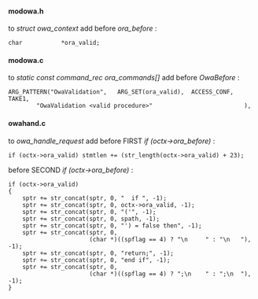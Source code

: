 #### modowa.h
to *struct owa_context* add 
    before *ora_before* :
    
    char           *ora_valid;


#### modowa.c
to *static const command_rec ora_commands[]* add
    before *OwaBefore* :

	ARG_PATTERN("OwaValidation",   ARG_SET(ora_valid),  ACCESS_CONF,   TAKE1,
            "OwaValidation <valid procedure>"                          ),


#### owahand.c
to *owa_handle_request* add
   before FIRST *if (octx->ora_before)* :
 
    if (octx->ora_valid) stmtlen += (str_length(octx->ora_valid) + 23);

   before SECOND *if (octx->ora_before)* :
 
    if (octx->ora_valid)
    {
        sptr += str_concat(sptr, 0, "  if ", -1);
        sptr += str_concat(sptr, 0, octx->ora_valid, -1);
        sptr += str_concat(sptr, 0, "('", -1);
        sptr += str_concat(sptr, 0, spath, -1);
        sptr += str_concat(sptr, 0, "') = false then", -1);
        sptr += str_concat(sptr, 0,
                           (char *)((spflag == 4) ? "\n     " : "\n   "), -1);
        sptr += str_concat(sptr, 0, "return;", -1);
        sptr += str_concat(sptr, 0, "end if", -1);
        sptr += str_concat(sptr, 0,
                           (char *)((spflag == 4) ? ";\n    " : ";\n  "), -1);
    }
